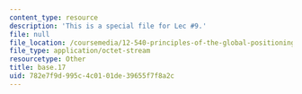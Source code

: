 ```yaml
---
content_type: resource
description: 'This is a special file for Lec #9.'
file: null
file_location: /coursemedia/12-540-principles-of-the-global-positioning-system-spring-2012/782e7f9d995c4c0101de39655f7f8a2c_base.17
file_type: application/octet-stream
resourcetype: Other
title: base.17
uid: 782e7f9d-995c-4c01-01de-39655f7f8a2c
---
```

